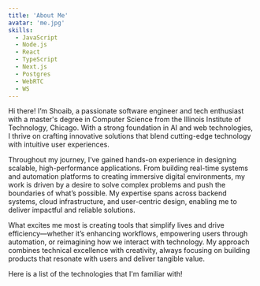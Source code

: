 ```yaml
---
title: 'About Me'
avatar: 'me.jpg'
skills:
  - JavaScript
  - Node.js
  - React
  - TypeScript
  - Next.js
  - Postgres
  - WebRTC
  - WS
---
```


Hi there! I’m Shoaib, a passionate software engineer and tech enthusiast with a master's degree in Computer Science from the Illinois Institute of Technology, Chicago. With a strong foundation in AI and web technologies, I thrive on crafting innovative solutions that blend cutting-edge technology with intuitive user experiences.

Throughout my journey, I’ve gained hands-on experience in designing scalable, high-performance applications. From building real-time systems and automation platforms to creating immersive digital environments, my work is driven by a desire to solve complex problems and push the boundaries of what’s possible. My expertise spans across backend systems, cloud infrastructure, and user-centric design, enabling me to deliver impactful and reliable solutions.

What excites me most is creating tools that simplify lives and drive efficiency—whether it’s enhancing workflows, empowering users through automation, or reimagining how we interact with technology. My approach combines technical excellence with creativity, always focusing on building products that resonate with users and deliver tangible value.

Here is a list of the technologies that I'm familiar with!